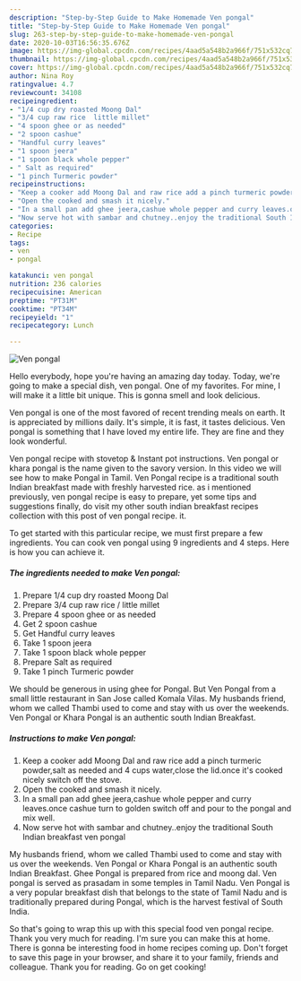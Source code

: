 ```yaml
---
description: "Step-by-Step Guide to Make Homemade Ven pongal"
title: "Step-by-Step Guide to Make Homemade Ven pongal"
slug: 263-step-by-step-guide-to-make-homemade-ven-pongal
date: 2020-10-03T16:56:35.676Z
image: https://img-global.cpcdn.com/recipes/4aad5a548b2a966f/751x532cq70/ven-pongal-recipe-main-photo.jpg
thumbnail: https://img-global.cpcdn.com/recipes/4aad5a548b2a966f/751x532cq70/ven-pongal-recipe-main-photo.jpg
cover: https://img-global.cpcdn.com/recipes/4aad5a548b2a966f/751x532cq70/ven-pongal-recipe-main-photo.jpg
author: Nina Roy
ratingvalue: 4.7
reviewcount: 34108
recipeingredient:
- "1/4 cup dry roasted Moong Dal"
- "3/4 cup raw rice  little millet"
- "4 spoon ghee or as needed"
- "2 spoon cashue"
- "Handful curry leaves"
- "1 spoon jeera"
- "1 spoon black whole pepper"
- " Salt as required"
- "1 pinch Turmeric powder"
recipeinstructions:
- "Keep a cooker add Moong Dal and raw rice add a pinch turmeric powder,salt as needed and 4 cups water,close the lid.once it&#39;s cooked nicely switch off the stove."
- "Open the cooked and smash it nicely."
- "In a small pan add ghee jeera,cashue whole pepper and curry leaves.once cashue turn to golden switch off and pour to the pongal and mix well."
- "Now serve hot with sambar and chutney..enjoy the traditional South Indian breakfast ven pongal"
categories:
- Recipe
tags:
- ven
- pongal

katakunci: ven pongal 
nutrition: 236 calories
recipecuisine: American
preptime: "PT31M"
cooktime: "PT34M"
recipeyield: "1"
recipecategory: Lunch

---
```



![Ven pongal](https://img-global.cpcdn.com/recipes/4aad5a548b2a966f/751x532cq70/ven-pongal-recipe-main-photo.jpg)

Hello everybody, hope you're having an amazing day today. Today, we're going to make a special dish, ven pongal. One of my favorites. For mine, I will make it a little bit unique. This is gonna smell and look delicious.

Ven pongal is one of the most favored of recent trending meals on earth. It is appreciated by millions daily. It's simple, it is fast, it tastes delicious. Ven pongal is something that I have loved my entire life. They are fine and they look wonderful.

Ven pongal recipe with stovetop &amp; Instant pot instructions. Ven pongal or khara pongal is the name given to the savory version. In this video we will see how to make Pongal in Tamil. Ven Pongal recipe is a traditional south Indian breakfast made with freshly harvested rice. as i mentioned previously, ven pongal recipe is easy to prepare, yet some tips and suggestions finally, do visit my other south indian breakfast recipes collection with this post of ven pongal recipe. it.


To get started with this particular recipe, we must first prepare a few ingredients. You can cook ven pongal using 9 ingredients and 4 steps. Here is how you can achieve it.

<!--inarticleads1-->

##### The ingredients needed to make Ven pongal:

1. Prepare 1/4 cup dry roasted Moong Dal
1. Prepare 3/4 cup raw rice / little millet
1. Prepare 4 spoon ghee or as needed
1. Get 2 spoon cashue
1. Get Handful curry leaves
1. Take 1 spoon jeera
1. Take 1 spoon black whole pepper
1. Prepare  Salt as required
1. Take 1 pinch Turmeric powder


We should be generous in using ghee for Pongal. But Ven Pongal from a small little restaurant in San Jose called Komala Vilas. My husbands friend, whom we called Thambi used to come and stay with us over the weekends. Ven Pongal or Khara Pongal is an authentic south Indian Breakfast. 

<!--inarticleads2-->

##### Instructions to make Ven pongal:

1. Keep a cooker add Moong Dal and raw rice add a pinch turmeric powder,salt as needed and 4 cups water,close the lid.once it&#39;s cooked nicely switch off the stove.
1. Open the cooked and smash it nicely.
1. In a small pan add ghee jeera,cashue whole pepper and curry leaves.once cashue turn to golden switch off and pour to the pongal and mix well.
1. Now serve hot with sambar and chutney..enjoy the traditional South Indian breakfast ven pongal


My husbands friend, whom we called Thambi used to come and stay with us over the weekends. Ven Pongal or Khara Pongal is an authentic south Indian Breakfast. Ghee Pongal is prepared from rice and moong dal. Ven pongal is served as prasadam in some temples in Tamil Nadu. Ven Pongal is a very popular breakfast dish that belongs to the state of Tamil Nadu and is traditionally prepared during Pongal, which is the harvest festival of South India. 

So that's going to wrap this up with this special food ven pongal recipe. Thank you very much for reading. I'm sure you can make this at home. There is gonna be interesting food in home recipes coming up. Don't forget to save this page in your browser, and share it to your family, friends and colleague. Thank you for reading. Go on get cooking!
